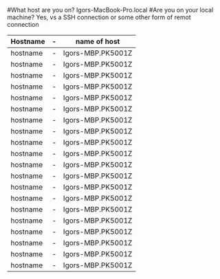 #What host are you on?
Igors-MacBook-Pro.local
#Are you on your local machine?
Yes, vs a SSH connection or some other form of remot connection

|Hostname | - | name of host|
|---------| - | ------------|
| hostname| - | Igors-MBP.PK5001Z |
| hostname| - | Igors-MBP.PK5001Z |
| hostname| - | Igors-MBP.PK5001Z |
| hostname| - | Igors-MBP.PK5001Z |
| hostname| - | Igors-MBP.PK5001Z |
| hostname| - | Igors-MBP.PK5001Z |
| hostname| - | Igors-MBP.PK5001Z |
| hostname| - | Igors-MBP.PK5001Z |
| hostname| - | Igors-MBP.PK5001Z |
| hostname| - | Igors-MBP.PK5001Z |
| hostname| - | Igors-MBP.PK5001Z |
| hostname| - | Igors-MBP.PK5001Z |
| hostname| - | Igors-MBP.PK5001Z |
| hostname| - | Igors-MBP.PK5001Z |
| hostname| - | Igors-MBP.PK5001Z |
| hostname| - | Igors-MBP.PK5001Z |
| hostname| - | Igors-MBP.PK5001Z |
| hostname| - | Igors-MBP.PK5001Z |
| hostname| - | Igors-MBP.PK5001Z |
| hostname| - | Igors-MBP.PK5001Z |


